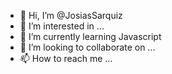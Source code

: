 - 👋 Hi, I’m @JosiasSarquiz
- 👀 I’m interested in ...
- 🌱 I’m currently learning Javascript 
- 💞️ I’m looking to collaborate on ...
- 📫 How to reach me ...

<!---
JosiasSarquiz/JosiasSarquiz is a ✨ special ✨ repository because its `README.md` (this file) appears on your GitHub profile.
You can click the Preview link to take a look at your changes.
--->
